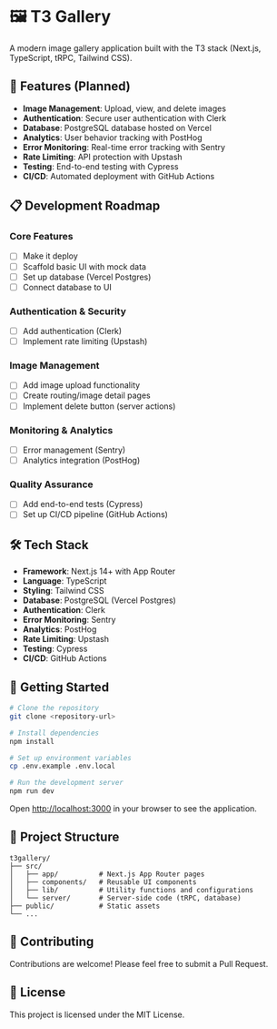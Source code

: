 # 🖼️ T3 Gallery

A modern image gallery application built with the T3 stack (Next.js, TypeScript, tRPC, Tailwind CSS).

## 🚀 Features (Planned)

- **Image Management**: Upload, view, and delete images
- **Authentication**: Secure user authentication with Clerk
- **Database**: PostgreSQL database hosted on Vercel
- **Analytics**: User behavior tracking with PostHog
- **Error Monitoring**: Real-time error tracking with Sentry
- **Rate Limiting**: API protection with Upstash
- **Testing**: End-to-end testing with Cypress
- **CI/CD**: Automated deployment with GitHub Actions

## 📋 Development Roadmap

### Core Features
- [ ] Make it deploy
- [ ] Scaffold basic UI with mock data
- [ ] Set up database (Vercel Postgres)
- [ ] Connect database to UI

### Authentication & Security
- [ ] Add authentication (Clerk)
- [ ] Implement rate limiting (Upstash)

### Image Management
- [ ] Add image upload functionality
- [ ] Create routing/image detail pages
- [ ] Implement delete button (server actions)

### Monitoring & Analytics
- [ ] Error management (Sentry)
- [ ] Analytics integration (PostHog)

### Quality Assurance
- [ ] Add end-to-end tests (Cypress)
- [ ] Set up CI/CD pipeline (GitHub Actions)

## 🛠️ Tech Stack

- **Framework**: Next.js 14+ with App Router
- **Language**: TypeScript
- **Styling**: Tailwind CSS
- **Database**: PostgreSQL (Vercel Postgres)
- **Authentication**: Clerk
- **Error Monitoring**: Sentry
- **Analytics**: PostHog
- **Rate Limiting**: Upstash
- **Testing**: Cypress
- **CI/CD**: GitHub Actions

## 🚀 Getting Started

```bash
# Clone the repository
git clone <repository-url>

# Install dependencies
npm install

# Set up environment variables
cp .env.example .env.local

# Run the development server
npm run dev
```

Open [http://localhost:3000](http://localhost:3000) in your browser to see the application.

## 📁 Project Structure

```
t3gallery/
├── src/
│   ├── app/          # Next.js App Router pages
│   ├── components/   # Reusable UI components
│   ├── lib/          # Utility functions and configurations
│   └── server/       # Server-side code (tRPC, database)
├── public/           # Static assets
└── ...
```

## 🤝 Contributing

Contributions are welcome! Please feel free to submit a Pull Request.

## 📄 License

This project is licensed under the MIT License.
